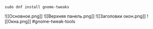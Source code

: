 ```
sudo dnf install gnome-tweaks
```

![[Основное.png]]
![[Верхняя панель.png]]
![[Заголовки окон.png]]
![[Окна.png]]
#gnome-tweak-tools